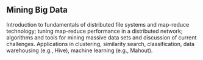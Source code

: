 ## Mining Big Data

Introduction to fundamentals of distributed file systems and map-reduce technology; tuning map-reduce performance in a distributed network; algorithms and tools for mining massive data sets and discussion of current challenges. Applications in clustering, similarity search, classification, data warehousing (e.g., Hive), machine learning (e.g., Mahout).
